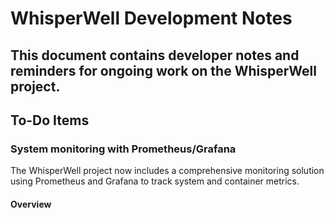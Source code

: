 # WhisperWell Development Notes

## This document contains developer notes and reminders for ongoing work on the WhisperWell project.

## To-Do Items

### System monitoring with Prometheus/Grafana

The WhisperWell project now includes a comprehensive monitoring solution using Prometheus and Grafana to track system and container metrics.

#### Overview
